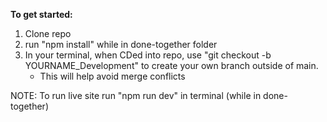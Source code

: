 **To get started:**
1) Clone repo
2) run "npm install" while in done-together folder
3) In your terminal, when CDed into repo, use "git checkout -b YOURNAME_Development" to create your own branch outside of main.
    - This will help avoid merge conflicts

NOTE: To run live site run "npm run dev" in terminal (while in done-together)
